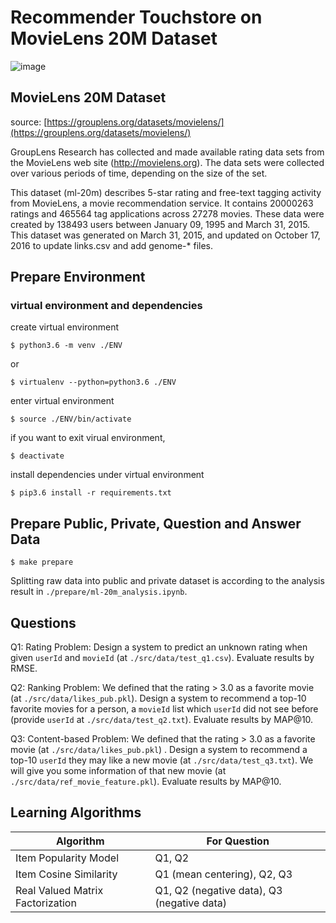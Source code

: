 # Recommender Touchstore on MovieLens 20M Dataset

![image](https://img.shields.io/badge/python-3.6-blue.svg)

## MovieLens 20M Dataset

source: [https://grouplens.org/datasets/movielens/](https://grouplens.org/datasets/movielens/)

GroupLens Research has collected and made available rating data sets from the MovieLens web site (http://movielens.org). The data sets were collected over various periods of time, depending on the size of the set.

This dataset (ml-20m) describes 5-star rating and free-text tagging activity from MovieLens, a movie recommendation service. It contains 20000263 ratings and 465564 tag applications across 27278 movies. These data were created by 138493 users between January 09, 1995 and March 31, 2015. This dataset was generated on March 31, 2015, and updated on October 17, 2016 to update links.csv and add genome-* files.

## Prepare Environment

### virtual environment and dependencies

create virtual environment

```
$ python3.6 -m venv ./ENV
```

or

```
$ virtualenv --python=python3.6 ./ENV
```

enter virtual environment

```
$ source ./ENV/bin/activate
```

if you want to exit virual environment,

```
$ deactivate
```

install dependencies under virtual environment

```
$ pip3.6 install -r requirements.txt
```

## Prepare Public, Private, Question and Answer Data

```
$ make prepare
```

Splitting raw data into public and private dataset is according to the analysis result in `./prepare/ml-20m_analysis.ipynb`.

## Questions

Q1: Rating Problem: Design a system to predict an unknown rating when given `userId` and `movieId` (at `./src/data/test_q1.csv`). Evaluate results by RMSE.  
  
Q2: Ranking Problem: We defined that the rating > 3.0 as a favorite movie (at `./src/data/likes_pub.pkl`). Design a system to recommend a top-10 favorite movies for a person, a `movieId` list which `userId` did not see before (provide `userId` at `./src/data/test_q2.txt`). Evaluate results by MAP@10.  
  
Q3: Content-based Problem: We defined that the rating > 3.0 as a favorite movie (at `./src/data/likes_pub.pkl`) . Design a system to recommend a top-10 `userId` they may like a new movie (at `./src/data/test_q3.txt`). We will give you some information of that new movie (at `./src/data/ref_movie_feature.pkl`). Evaluate results by MAP@10.  

## Learning Algorithms

| Algorithm                        | For Question                               |
|----------------------------------|--------------------------------------------|
| Item Popularity Model            | Q1, Q2                                     |
| Item Cosine Similarity           | Q1 (mean centering), Q2, Q3                |
| Real Valued Matrix Factorization | Q1, Q2 (negative data), Q3 (negative data) |
